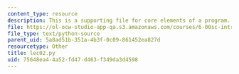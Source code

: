 ```yaml
---
content_type: resource
description: This is a supporting file for core elements of a program.
file: https://ol-ocw-studio-app-qa.s3.amazonaws.com/courses/6-00sc-introduction-to-computer-science-and-programming-spring-2011/75648ea44a52fd47d463f349da3d4598_lec02.py
file_type: text/python-source
parent_uid: 5a8ad51b-351a-4b3f-0c09-861452ea827d
resourcetype: Other
title: lec02.py
uid: 75648ea4-4a52-fd47-d463-f349da3d4598
---
```

